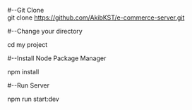 #--Git Clone  
git clone https://github.com/AkibKST/e-commerce-server.git

#--Change your directory

cd my project

#--Install Node Package Manager

npm install

#--Run Server

npm run start:dev

